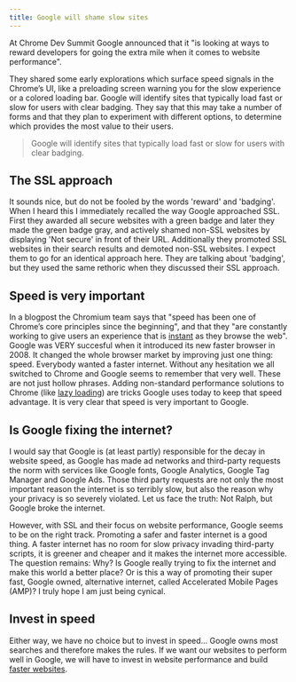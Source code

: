 ```yaml
---
title: Google will shame slow sites
---
```


At Chrome Dev Summit Google announced that it "is looking at ways to reward developers for going the extra mile when it comes to website performance". 

They shared some early explorations which surface speed signals in the Chrome’s UI, like a preloading screen warning you for the slow experience or a colored loading bar. Google will identify sites that typically load fast or slow for users with clear badging. They say that this may take a number of forms and that they plan to experiment with different options, to determine which provides the most value to their users.

> Google will identify sites that typically load fast or slow for users with clear badging.

## The SSL approach

It sounds nice, but do not be fooled by the words 'reward' and 'badging'. When I heard this I immediately recalled the way Google approached SSL. First they awarded all secure websites with a green badge and later they made the green badge gray, and actively shamed non-SSL websites by displaying 'Not secure' in front of their URL. Additionally they promoted SSL websites in their search results and demoted non-SSL websites. I expect them to go for an identical approach here. They are talking about 'badging', but they used the same rethoric when they discussed their SSL approach.

## Speed is very important

In a blogpost the Chromium team says that "speed has been one of Chrome’s core principles since the beginning", and that they "are constantly working to give users an experience that is [instant](/blog/websites-that-load-instantly/) as they browse the web". Google was VERY succesful when it introduced its new faster browser in 2008. It changed the whole browser market by improving just one thing: speed. Everybody wanted a faster internet. Without any hesitation we all switched to Chrome and Google seems to remember that very well. These are not just hollow phrases. Adding non-standard performance solutions to Chrome (like [lazy loading](https://web.dev/native-lazy-loading/)) are tricks Google uses today to keep that speed advantage. It is very clear that speed is very important to Google.

## Is Google fixing the internet?

I would say that Google is (at least partly) responsible for the decay in website speed, as Google has made ad networks and third-party requests the norm with services like Google fonts, Google Analytics, Google Tag Manager and Google Ads. Those third party requests are not only the most important reason the internet is so terribly slow, but also the reason why your privacy is so severely violated. Let us face the truth: Not Ralph, but Google broke the internet. 

However, with SSL and their focus on website performance, Google seems to be on the right track. Promoting a safer and faster internet is a good thing. A faster internet has no room for slow privacy invading third-party scripts, it is greener and cheaper and it makes the internet more accessible. The question remains: Why? Is Google really trying to fix the internet and make this world a better place? Or is this a way of promoting their super fast, Google owned, alternative internet, called Accelerated Mobile Pages (AMP)? I truly hope I am just being cynical. 

## Invest in speed

Either way, we have no choice but to invest in speed... Google owns most searches and therefore makes the rules. If we want our websites to perform well in Google, we will have to invest in website performance and build [faster websites](/blog/websites-that-load-instantly/).